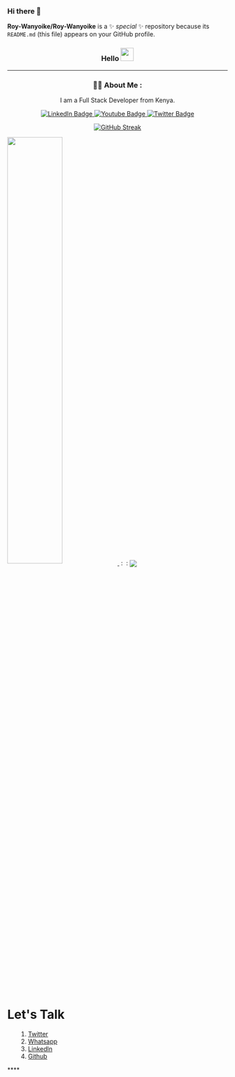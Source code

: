 ### Hi there 👋


**Roy-Wanyoike/Roy-Wanyoike** is a ✨ _special_ ✨ repository because its `README.md` (this file) appears on your GitHub profile.

 <div align="center">
<h3>Hello <img src="https://media.giphy.com/media/hvRJCLFzcasrR4ia7z/giphy.gif" width="30px"/></h3>

____

### :man_technologist: About Me :
 I am a Full Stack Developer from Kenya.
 <div id="profile-image">
  <img src="" /> 
 </div>
 
</div> 


<div id="badges"align="center">
  <a href="https://www.linkedin.com/in/roywanyoike/" target="blank">
    <img src="https://img.shields.io/badge/LinkedIn-blue?style=for-the-badge&logo=linkedin&logoColor=white" alt="LinkedIn Badge"/>
  </a>
  <a href="https://www.youtube.com/channel/UCh8G03gWJPctROUQshdu_DQ" target="blank">
    <img src="https://img.shields.io/badge/YouTube-red?style=for-the-badge&logo=youtube&logoColor=white" alt="Youtube Badge"/>
  </a>
  <a href="https://twitter.com/WanyoikeRoy" target="blank">
    <img src="https://img.shields.io/badge/Twitter-blue?style=for-the-badge&logo=twitter&logoColor=white" alt="Twitter Badge"/>
  </a>
  <div align="center">
<img src="https://komarev.com/ghpvc/?username=Roy-Wanyoike&style=flat-square&color=blue" alt=""/>
</div>
</div>

<div align="center">

[![GitHub Streak](http://github-readme-streak-stats.herokuapp.com?user=Roy-Wanyoike&theme=vision-friendly-dark)](https://git.io/streak-stats)
</div>

<a href="https://github.com/Roy-Wanyoike">
  <img align="center" src="https://github-readme-stats.vercel.app/api?username=Roy-Wanyoike&show_icons=true&theme=vision-friendly-dark" width="50%" />
</a> &nbsp: &nbsp:
<a href="https://github.com/MalombaKevin">
  <img align="center" src="https://github-readme-stats.vercel.app/api/top-langs/?username=Roy-Wanyoike&layout=compact&theme=vision-friendly-dark"/>
</a>
<div>
<h1>Let's Talk</h1>
<ul>
 <ol> 
  <li> 
   <a href="https://twitter.com/WanyoikeRoy">Twitter</a></li>
  <li><a href="https://wa.me/254706103000">Whatsapp</a></li>
<li> 
 <a href="https://www.linkedin.com/in/roywanyoike/">Linkedln</a></li>
<li> 
 <a href="https://github.com/Roy-Wanyoike">Github</a></li>
 </ol>
 </ul>
 </div>
****












 






